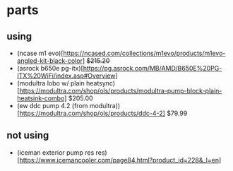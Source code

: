 # parts

## using

- (ncase m1 evo)[https://ncased.com/collections/m1evo/products/m1evo-angled-kit-black-color] ~~$215.20~~
- (asrock b650e pg-itx)[https://pg.asrock.com/MB/AMD/B650E%20PG-ITX%20WiFi/index.asp#Overview]
- (modultra lobo w/ plain heatsync)[https://modultra.com/shop/ols/products/modultra-pump-block-plain-heatsink-combo] $205.00
- (ew ddc pump 4.2 (from modultra))[https://modultra.com/shop/ols/products/ddc-4-2] $79.99

## not using

- (iceman exterior pump res res)[https://www.icemancooler.com/page84.html?product_id=228&_l=en]

